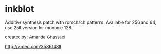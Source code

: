 # inkblot

Additive synthesis patch with rorschach patterns.  Available for 256 and 64, use 256 version for monome 128.

created by: Amanda Ghassaei

http://vimeo.com/35861489